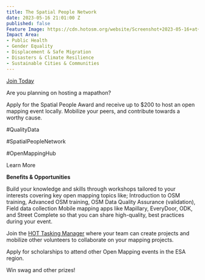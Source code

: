 ```yaml
---
title: The Spatial People Network
date: 2023-05-16 21:01:00 Z
published: false
Feature Image: https://cdn.hotosm.org/website/Screenshot+2023-05-16+at+2.00.56+PM.png
Impact Area:
- Public Health
- Gender Equality
- Displacement & Safe Migration
- Disasters & Climate Resilience
- Sustainable Cities & Communities
---
```


[Join Today](https://forms.gle/Nm8pAn4SgCcz1Y3r5)

Are you planning on hosting a mapathon?

Apply for the Spatial People Award and receive up to $200 to host an open mapping event locally. Mobilize your peers, and contribute towards a worthy cause.

#QualityData

#SpatialPeopleNetwork

#OpenMappingHub

Learn More

**Benefits & Opportunities** 
    
Build your knowledge and skills through workshops tailored to your interests covering key open mapping topics like;  Introduction to OSM training, Advanced OSM training, OSM Data Quality Assurance (validation), Field data collection Mobile mapping apps like Mapillary, EveryDoor, ODK, and Street Complete so that you can share high-quality, best practices during your event.

Join the [HOT Tasking Manager](https://tasks.hotosm.org/) where your team can create projects and mobilize other volunteers to collaborate on your mapping projects.

Apply for scholarships to attend other Open Mapping events in the ESA region.

Win swag and other prizes!